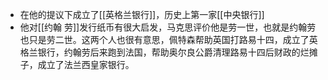 - 在他的提议下成立了[[英格兰银行]]，历史上第一家[[中央银行]]
- 他对[[约翰 劳]]发行纸币有很大启发，马克思评价他是劳一世，也就是约翰劳也只是劳二世。这两个人也很有意思，佩特森帮助英国打路易十四，成立了英格兰银行，约翰劳后来跑到法国，帮助奥尔良公爵清理路易十四后财政的烂摊子，成立了法兰西皇家银行。
